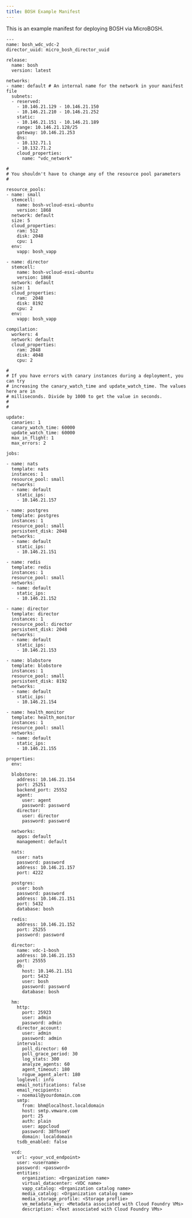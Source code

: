 ```yaml
---
title: BOSH Example Manifest
---
```


This is an example manifest for deploying BOSH via MicroBOSH.

    ---
    name: bosh_wdc_vdc-2
    director_uuid: micro_bosh_director_uuid

    release:
      name: bosh
      version: latest

    networks:
    - name: default # An internal name for the network in your manifest file
      subnets:
      - reserved:
        - 10.146.21.129 - 10.146.21.150
        - 10.146.21.210 - 10.146.21.252
        static:
        - 10.146.21.151 - 10.146.21.189
        range: 10.146.21.128/25
        gateway: 10.146.21.253
        dns:
        - 10.132.71.1
        - 10.132.71.2
        cloud_properties:
          name: "vdc_network"

    #
    # You shouldn't have to change any of the resource pool parameters
    #

    resource_pools:
    - name: small
      stemcell:
        name: bosh-vcloud-esxi-ubuntu
        version: 1868
      network: default
      size: 5
      cloud_properties:
        ram: 512
        disk: 2048
        cpu: 1
      env:
        vapp: bosh_vapp

    - name: director
      stemcell:
        name: bosh-vcloud-esxi-ubuntu
        version: 1868
      network: default
      size: 1
      cloud_properties:
        ram:  2048
        disk: 8192
        cpu: 2
      env:
        vapp: bosh_vapp

    compilation:
      workers: 4
      network: default
      cloud_properties:
        ram: 2048
        disk: 4048
        cpu: 2

    #
    # If you have errors with canary instances during a deployment, you can try
    # increasing the canary_watch_time and update_watch_time. The values here are in
    # milliseconds. Divide by 1000 to get the value in seconds.
    #
    #

    update:
      canaries: 1
      canary_watch_time: 60000
      update_watch_time: 60000
      max_in_flight: 1
      max_errors: 2

    jobs:

    - name: nats
      template: nats
      instances: 1
      resource_pool: small
      networks:
      - name: default
        static_ips:
        - 10.146.21.157

    - name: postgres
      template: postgres
      instances: 1
      resource_pool: small
      persistent_disk: 2048
      networks:
      - name: default
        static_ips:
        - 10.146.21.151

    - name: redis
      template: redis
      instances: 1
      resource_pool: small
      networks:
      - name: default
        static_ips:
        - 10.146.21.152

    - name: director
      template: director
      instances: 1
      resource_pool: director
      persistent_disk: 2048
      networks:
      - name: default
        static_ips:
        - 10.146.21.153

    - name: blobstore
      template: blobstore
      instances: 1
      resource_pool: small
      persistent_disk: 8192
      networks:
      - name: default
        static_ips:
        - 10.146.21.154

    - name: health_monitor
      template: health_monitor
      instances: 1
      resource_pool: small
      networks:
      - name: default
        static_ips:
        - 10.146.21.155

    properties:
      env:

      blobstore:
        address: 10.146.21.154
        port: 25251
        backend_port: 25552
        agent:
          user: agent
          password: password
        director:
          user: director
          password: password

      networks:
        apps: default
        management: default

      nats:
        user: nats
        password: password
        address: 10.146.21.157
        port: 4222

      postgres:
        user: bosh
        password: password
        address: 10.146.21.151
        port: 5432
        database: bosh

      redis:
        address: 10.146.21.152
        port: 25255
        password: password

      director:
        name: vdc-1-bosh
        address: 10.146.21.153
        port: 25555
        db:
          host: 10.146.21.151
          port: 5432
          user: bosh
          password: password
          database: bosh

      hm:
        http:
          port: 25923
          user: admin
          password: admin
        director_account:
          user: admin
          password: admin
        intervals:
          poll_director: 60
          poll_grace_period: 30
          log_stats: 300
          analyze_agents: 60
          agent_timeout: 180
          rogue_agent_alert: 180
        loglevel: info
        email_notifications: false
        email_recipients:
        - noemail@yourdomain.com
        smtp:
          from: bhm@localhost.localdomain
          host: smtp.vmware.com
          port: 25
          auth: plain
          user: appcloud
          password: 38fhsoeY
          domain: localdomain
        tsdb_enabled: false

      vcd:
        url: <your_vcd_endpoint>
        user: <username>
        password: <password>
        entities:
          organization: <Organization name>
          virtual_datacenter: <VDC name>
          vapp_catalog: <Organization catalog name>
          media_catalog: <Organization catalog name>
          media_storage_profile: <Storage proflie>
          vm_metadata_key: <Metadata associated with Cloud Foundry VMs>
          description: <Text associated with Cloud Foundry VMs>
